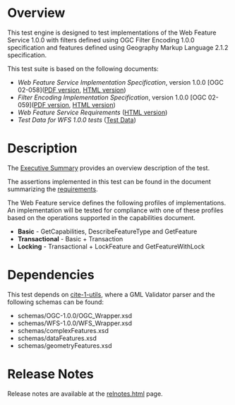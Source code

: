# Overview

This test engine is designed to test implementations of the Web Feature
Service 1.0.0 with filters defined using OGC Filter Encoding 1.0.0
specification and features defined using Geography Markup Language 2.1.2
specification.

This test suite is based on the following documents:

  * _Web Feature Service Implementation Specification_, version 1.0.0 [OGC 02-058]([PDF version](http://portal.opengeospatial.org/files/index.php?artifact_id=7176), [HTML version](OGCTestData/wfs/1.0.0/specs/wfs/1.0.0/02-058.html))
  * _Filter Encoding Implementation Specification_, version 1.0.0 [OGC 02-059]([PDF version](http://portal.opengeospatial.org/files/?artifact_id=1171), [HTML version](OGCTestData/wfs/1.0.0/specs/filter/1.0.0/02-059.html))
  * _Web Feature Service Requirements_ ([HTML version](testreq.html))
  * _Test Data for WFS 1.0.0 tests_ ([Test Data](data/data-wfs-1.0.0.zip))

# Description

The [Executive Summary](execsummary.html) provides an overview description of
the test.

The assertions implemented in this test can be found in the document
summarizing the [requirements](testreq.html).

The Web Feature service defines the following profiles of implementations. An
implementation will be tested for compliance with one of these profiles based
on the operations supported in the capabilities document.

  * **Basic** \- GetCapabilities, DescribeFeatureType and GetFeature
  * **Transactional** \- Basic + Transaction
  * **Locking** \- Transactional + LockFeature and GetFeatureWithLock

# Dependencies

This test depends on [cite-1-utils](https://github.com/opengeospatial/cite1-utils), where a GML Validator parser and the following schemas can be found:

- schemas/OGC-1.0.0/OGC_Wrapper.xsd
- schemas/WFS-1.0.0/WFS_Wrapper.xsd
- schemas/complexFeatures.xsd
- schemas/dataFeatures.xsd
- schemas/geometryFeatures.xsd


# Release Notes

Release notes are available at the [relnotes.html](relnotes.html) page.
